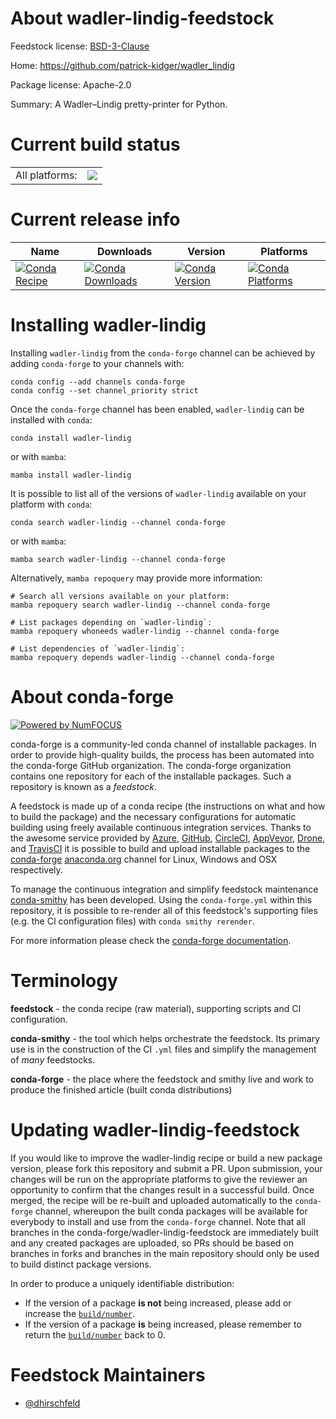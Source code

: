 About wadler-lindig-feedstock
=============================

Feedstock license: [BSD-3-Clause](https://github.com/conda-forge/wadler-lindig-feedstock/blob/main/LICENSE.txt)

Home: https://github.com/patrick-kidger/wadler_lindig

Package license: Apache-2.0

Summary: A Wadler–Lindig pretty-printer for Python.

Current build status
====================


<table><tr><td>All platforms:</td>
    <td>
      <a href="https://dev.azure.com/conda-forge/feedstock-builds/_build/latest?definitionId=25037&branchName=main">
        <img src="https://dev.azure.com/conda-forge/feedstock-builds/_apis/build/status/wadler-lindig-feedstock?branchName=main">
      </a>
    </td>
  </tr>
</table>

Current release info
====================

| Name | Downloads | Version | Platforms |
| --- | --- | --- | --- |
| [![Conda Recipe](https://img.shields.io/badge/recipe-wadler--lindig-green.svg)](https://anaconda.org/conda-forge/wadler-lindig) | [![Conda Downloads](https://img.shields.io/conda/dn/conda-forge/wadler-lindig.svg)](https://anaconda.org/conda-forge/wadler-lindig) | [![Conda Version](https://img.shields.io/conda/vn/conda-forge/wadler-lindig.svg)](https://anaconda.org/conda-forge/wadler-lindig) | [![Conda Platforms](https://img.shields.io/conda/pn/conda-forge/wadler-lindig.svg)](https://anaconda.org/conda-forge/wadler-lindig) |

Installing wadler-lindig
========================

Installing `wadler-lindig` from the `conda-forge` channel can be achieved by adding `conda-forge` to your channels with:

```
conda config --add channels conda-forge
conda config --set channel_priority strict
```

Once the `conda-forge` channel has been enabled, `wadler-lindig` can be installed with `conda`:

```
conda install wadler-lindig
```

or with `mamba`:

```
mamba install wadler-lindig
```

It is possible to list all of the versions of `wadler-lindig` available on your platform with `conda`:

```
conda search wadler-lindig --channel conda-forge
```

or with `mamba`:

```
mamba search wadler-lindig --channel conda-forge
```

Alternatively, `mamba repoquery` may provide more information:

```
# Search all versions available on your platform:
mamba repoquery search wadler-lindig --channel conda-forge

# List packages depending on `wadler-lindig`:
mamba repoquery whoneeds wadler-lindig --channel conda-forge

# List dependencies of `wadler-lindig`:
mamba repoquery depends wadler-lindig --channel conda-forge
```


About conda-forge
=================

[![Powered by
NumFOCUS](https://img.shields.io/badge/powered%20by-NumFOCUS-orange.svg?style=flat&colorA=E1523D&colorB=007D8A)](https://numfocus.org)

conda-forge is a community-led conda channel of installable packages.
In order to provide high-quality builds, the process has been automated into the
conda-forge GitHub organization. The conda-forge organization contains one repository
for each of the installable packages. Such a repository is known as a *feedstock*.

A feedstock is made up of a conda recipe (the instructions on what and how to build
the package) and the necessary configurations for automatic building using freely
available continuous integration services. Thanks to the awesome service provided by
[Azure](https://azure.microsoft.com/en-us/services/devops/), [GitHub](https://github.com/),
[CircleCI](https://circleci.com/), [AppVeyor](https://www.appveyor.com/),
[Drone](https://cloud.drone.io/welcome), and [TravisCI](https://travis-ci.com/)
it is possible to build and upload installable packages to the
[conda-forge](https://anaconda.org/conda-forge) [anaconda.org](https://anaconda.org/)
channel for Linux, Windows and OSX respectively.

To manage the continuous integration and simplify feedstock maintenance
[conda-smithy](https://github.com/conda-forge/conda-smithy) has been developed.
Using the ``conda-forge.yml`` within this repository, it is possible to re-render all of
this feedstock's supporting files (e.g. the CI configuration files) with ``conda smithy rerender``.

For more information please check the [conda-forge documentation](https://conda-forge.org/docs/).

Terminology
===========

**feedstock** - the conda recipe (raw material), supporting scripts and CI configuration.

**conda-smithy** - the tool which helps orchestrate the feedstock.
                   Its primary use is in the construction of the CI ``.yml`` files
                   and simplify the management of *many* feedstocks.

**conda-forge** - the place where the feedstock and smithy live and work to
                  produce the finished article (built conda distributions)


Updating wadler-lindig-feedstock
================================

If you would like to improve the wadler-lindig recipe or build a new
package version, please fork this repository and submit a PR. Upon submission,
your changes will be run on the appropriate platforms to give the reviewer an
opportunity to confirm that the changes result in a successful build. Once
merged, the recipe will be re-built and uploaded automatically to the
`conda-forge` channel, whereupon the built conda packages will be available for
everybody to install and use from the `conda-forge` channel.
Note that all branches in the conda-forge/wadler-lindig-feedstock are
immediately built and any created packages are uploaded, so PRs should be based
on branches in forks and branches in the main repository should only be used to
build distinct package versions.

In order to produce a uniquely identifiable distribution:
 * If the version of a package **is not** being increased, please add or increase
   the [``build/number``](https://docs.conda.io/projects/conda-build/en/latest/resources/define-metadata.html#build-number-and-string).
 * If the version of a package **is** being increased, please remember to return
   the [``build/number``](https://docs.conda.io/projects/conda-build/en/latest/resources/define-metadata.html#build-number-and-string)
   back to 0.

Feedstock Maintainers
=====================

* [@dhirschfeld](https://github.com/dhirschfeld/)


<!-- dummy commit to enable rerendering -->

